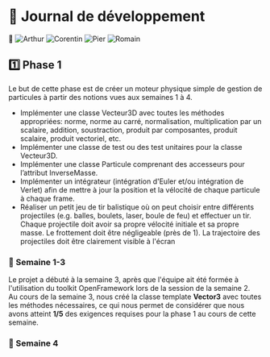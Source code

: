 # 📒 Journal de développement  
👥 ![Arthur][Arthur.cc] ![Corentin][Corentin.cc] ![Pier][Pier.cc] ![Romain][Romain.cc]
## 1️⃣ Phase 1
Le but de cette phase est de créer un moteur physique simple de gestion de particules à partir des notions vues aux semaines 1 à 4.   
* Implémenter une classe Vecteur3D avec toutes les méthodes appropriées: norme, norme au carré, normalisation, multiplication par un scalaire, addition, soustraction, produit par composantes, produit scalaire, produit vectoriel, etc.
* Implémenter une classe de test ou des test unitaires pour la classe Vecteur3D.
* Implémenter une classe Particule comprenant des accesseurs pour l’attribut InverseMasse.
* Implémenter un intégrateur (intégration d'Euler et/ou intégration de Verlet) afin de mettre à jour la position et la vélocité de chaque particule à chaque frame.
* Réaliser un petit jeu de tir balistique où on peut choisir entre différents projectiles (e.g. balles, boulets, laser, boule de feu) et effectuer un tir. Chaque projectile doit avoir sa propre vélocité initiale et sa propre masse. Le frottement doit être négligeable (près de 1). La trajectoire des projectiles doit être clairement visible à l'écran
### 📅 Semaine 1-3   
Le projet a débuté à la semaine 3, après que l'équipe ait été formée à l'utilisation du toolkit OpenFramework lors de la session de la semaine 2.  
Au cours de la semaine 3, nous créé la classe template **Vector3** avec toutes les méthodes nécessaires, ce qui nous permet de considérer que nous avons atteint **1/5** des exigences requises pour la phase 1 au cours de cette semaine.
### 📅 Semaine 4

[Arthur.cc]: https://img.shields.io/badge/Arthur-Pejoiane-blue?style=flat
[Corentin.cc]: https://img.shields.io/badge/Corentin-Chrisment-red?style=flat
[Pier.cc]: https://img.shields.io/badge/Pier-Chapon-blue?style=flat
[Romain.cc]: https://img.shields.io/badge/Romain-Malka-red?style=flat

